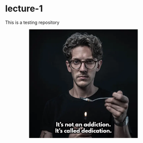 # lecture-1
This is a testing repository

<p align="center">
  <img src="documentation/dedication.png" width="350" title="hover text">
</p>
